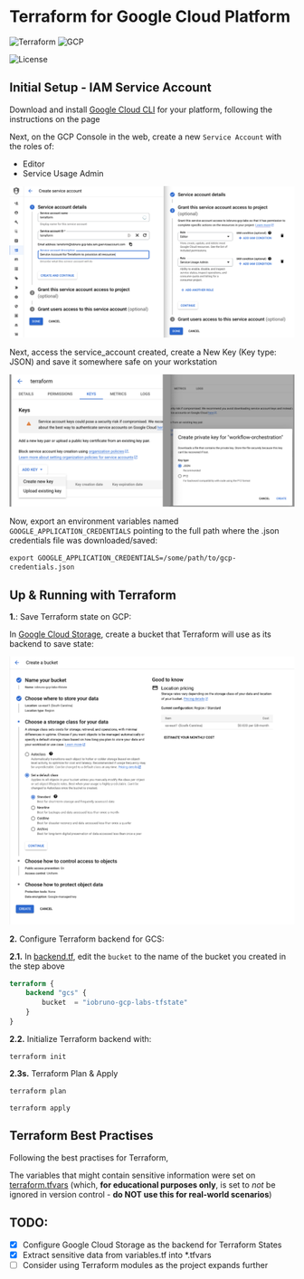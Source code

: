 # Terraform for Google Cloud Platform

![Terraform](https://img.shields.io/badge/Terraform-1.7-black?style=flat&logo=terraform&logoColor=white&labelColor=573EDA)
![GCP](https://img.shields.io/badge/Google_Cloud-3772FF?style=flat&logo=googlecloud&logoColor=white&labelColor=3772FF)

![License](https://img.shields.io/badge/license-CC--BY--SA--4.0-31393F?style=flat&logo=creativecommons&logoColor=black&labelColor=white)


## Initial Setup - IAM Service Account

Download and install [Google Cloud CLI](https://cloud.google.com/sdk/docs/install-sdk) for your platform, following the instructions on the page

Next, on the GCP Console in the web, create a new `Service Account` with the roles of:
- Editor
- Service Usage Admin

![terraform-service-account](../../assets/terraform-service-account-pt1.png)

Next, access the service_account created, create a New Key (Key type: JSON) and save it somewhere safe on your workstation

![terraform-service-account](../../assets/terraform-service-account-pt2.png)


Now, export an environment variables named `GOOGLE_APPLICATION_CREDENTIALS` pointing to the full path where the .json credentials file was downloaded/saved:

```shell
export GOOGLE_APPLICATION_CREDENTIALS=/some/path/to/gcp-credentials.json
```


## Up & Running with Terraform

**1.**: Save Terraform state on GCP:

In [Google Cloud Storage](https://console.cloud.google.com/storage/browser?hl=en&project=iobruno-gcp-labs), create a bucket that Terraform will use as its backend to save state:

![terraform-state-bucket](../../assets/terraform-tfstate-bucket.png)


**2.** Configure Terraform backend for GCS:

**2.1.** In [backend.tf](backend.tf), edit the `bucket` to the name of the bucket you created in the step above

```terraform
terraform {
    backend "gcs" {
        bucket  = "iobruno-gcp-labs-tfstate"
    }
}
```

**2.2.** Initialize Terraform backend with:
```shell
terraform init
```

**2.3s.** Terraform Plan & Apply
```shell
terraform plan
```

```shell
terraform apply
```


## Terraform Best Practises

Following the best practises for Terraform,

The variables that might contain sensitive information were set on [terraform.tfvars](terraform.tfvars) (which, **for educational purposes only**, is set to *not* be ignored in version control - **do NOT use this for real-world scenarios**)


## TODO:
- [x] Configure Google Cloud Storage as the backend for Terraform States
- [x] Extract sensitive data from variables.tf into *.tfvars
- [ ] Consider using Terraform modules as the project expands further